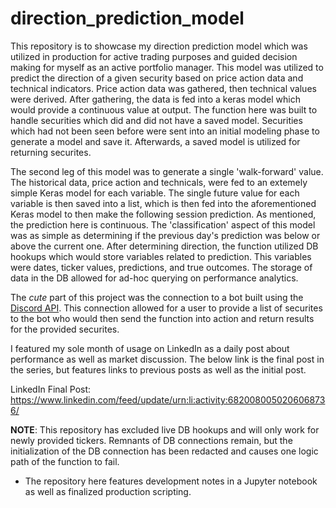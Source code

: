 # direction_prediction_model

This repository is to showcase my direction prediction model which was utilized in production for active trading purposes and guided decision making for myself as an active portfolio manager. This model was utilized to predict the direction of a given security based on price action data and technical indicators. Price action data was gathered, then technical values were derived. After gathering, the data is fed into a keras model which would provide a continuous value at output. The function here was built to handle securities which did and did not have a saved model. Securities which had not been seen before were sent into an initial modeling phase to generate a model and save it. Afterwards, a saved model is utilized for returning securites.

The second leg of this model was to generate a single 'walk-forward' value. The historical data, price action and technicals, were fed to an extemely simple Keras model for each variable. The single future value for each variable is then saved into a list, which is then fed into the aforementioned Keras model to then make the following session prediction. As mentioned, the prediction here is continuous. The 'classification' aspect of this model was as simple as determining if the previous day's prediction was below or above the current one. After determining direction, the function utilized DB hookups which would store variables related to prediction. This variables were dates, ticker values, predictions, and true outcomes. The storage of data in the DB allowed for ad-hoc querying on performance analytics.

The *cute* part of this project was the connection to a bot built using the [Discord API](https://discord.com/developers/docs/intro). This connection allowed for a user to provide a list of securites to the bot who would then send the function into action and return results for the provided securites.

I featured my sole month of usage on LinkedIn as a daily post about performance as well as market discussion. The below link is the final post in the series, but features links to previous posts as well as the initial post.

LinkedIn Final Post:
https://www.linkedin.com/feed/update/urn:li:activity:6820080050206068736/

**NOTE**:
This repository has excluded live DB hookups and will only work for newly provided tickers. Remnants of DB connections remain, but the initialization of the DB connection has been redacted and causes one logic path of the function to fail. 

* The repository here features development notes in a Jupyter notebook as well as finalized production scripting.
